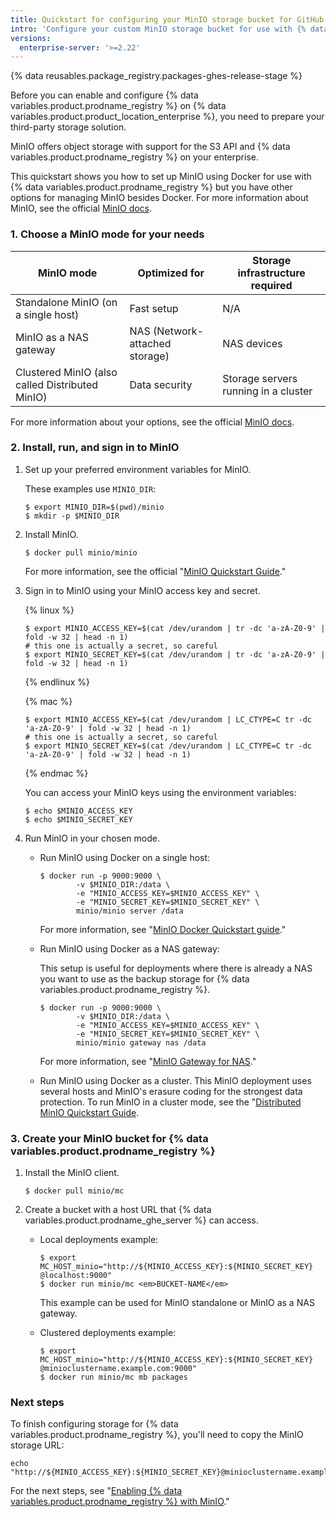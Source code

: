 ```yaml
---
title: Quickstart for configuring your MinIO storage bucket for GitHub Packages
intro: 'Configure your custom MinIO storage bucket for use with {% data variables.product.prodname_registry %}.'
versions:
  enterprise-server: '>=2.22'
---
```


{% data reusables.package_registry.packages-ghes-release-stage %}

Before you can enable and configure {% data variables.product.prodname_registry %} on {% data variables.product.product_location_enterprise %}, you need to prepare your third-party storage solution.

MinIO offers object storage with support for the S3 API and {% data variables.product.prodname_registry %} on your enterprise.

This quickstart shows you how to set up MinIO using Docker for use with {% data variables.product.prodname_registry %} but you have other options for managing MinIO besides Docker. For more information about MinIO, see the official [MinIO docs](https://docs.min.io/).

### 1. Choose a MinIO mode for your needs

| MinIO mode | Optimized for | Storage infrastructure required |
|----|----|----|
| Standalone MinIO (on a single host) | Fast setup |  N/A |
| MinIO as a NAS gateway |  NAS (Network-attached storage)| NAS devices |
| Clustered MinIO (also called Distributed MinIO)|  Data security | Storage servers running in a cluster |

For more information about your options, see the official [MinIO docs](https://docs.min.io/).

### 2. Install, run, and sign in to MinIO

1. Set up your preferred environment variables for MinIO.

    These examples use `MINIO_DIR`:
    ```shell
    $ export MINIO_DIR=$(pwd)/minio
    $ mkdir -p $MINIO_DIR
    ```

2. Install MinIO.

    ```shell
    $ docker pull minio/minio
    ```
    For more information, see the official "[MinIO Quickstart Guide](https://docs.min.io/docs/minio-quickstart-guide)."

3. Sign in to MinIO using your MinIO access key and secret.

    {% linux %}
    ```shell
    $ export MINIO_ACCESS_KEY=$(cat /dev/urandom | tr -dc 'a-zA-Z0-9' | fold -w 32 | head -n 1)
    # this one is actually a secret, so careful
    $ export MINIO_SECRET_KEY=$(cat /dev/urandom | tr -dc 'a-zA-Z0-9' | fold -w 32 | head -n 1)
    ```
    {% endlinux %}

    {% mac %}
    ```shell
    $ export MINIO_ACCESS_KEY=$(cat /dev/urandom | LC_CTYPE=C tr -dc 'a-zA-Z0-9' | fold -w 32 | head -n 1)
    # this one is actually a secret, so careful
    $ export MINIO_SECRET_KEY=$(cat /dev/urandom | LC_CTYPE=C tr -dc 'a-zA-Z0-9' | fold -w 32 | head -n 1)
    ```
    {% endmac %}

    You can access your MinIO keys using the environment variables:

    ```shell
    $ echo $MINIO_ACCESS_KEY
    $ echo $MINIO_SECRET_KEY
    ```

4. Run MinIO in your chosen mode.

   * Run MinIO using Docker on a single host:

     ```shell
     $ docker run -p 9000:9000 \
             -v $MINIO_DIR:/data \
             -e "MINIO_ACCESS_KEY=$MINIO_ACCESS_KEY" \
             -e "MINIO_SECRET_KEY=$MINIO_SECRET_KEY" \
             minio/minio server /data
     ```

     For more information, see "[MinIO Docker Quickstart guide](https://docs.min.io/docs/minio-docker-quickstart-guide.html)."

   * Run MinIO using Docker as a NAS gateway:

     This setup is useful for deployments where there is already a NAS you want to use as the backup storage for {% data variables.product.prodname_registry %}.

     ```shell
     $ docker run -p 9000:9000 \
             -v $MINIO_DIR:/data \
             -e "MINIO_ACCESS_KEY=$MINIO_ACCESS_KEY" \
             -e "MINIO_SECRET_KEY=$MINIO_SECRET_KEY" \
             minio/minio gateway nas /data
     ```

     For more information, see "[MinIO Gateway for NAS](https://docs.min.io/docs/minio-gateway-for-nas.html)."

   * Run MinIO using Docker as a cluster. This MinIO deployment uses several hosts and MinIO's erasure coding for the strongest data protection. To run MinIO in a cluster mode, see the "[Distributed MinIO Quickstart Guide](https://docs.min.io/docs/distributed-minio-quickstart-guide.html).

### 3. Create your MinIO bucket for {% data variables.product.prodname_registry %}

1. Install the MinIO client.  

    ```shell
    $ docker pull minio/mc
    ```

2. Create a bucket with a host URL that {% data variables.product.prodname_ghe_server %} can access.

   * Local deployments example:

     ```shell
     $ export MC_HOST_minio="http://${MINIO_ACCESS_KEY}:${MINIO_SECRET_KEY} @localhost:9000"
     $ docker run minio/mc <em>BUCKET-NAME</em>
     ```

     This example can be used for MinIO standalone or MinIO as a NAS gateway.

   * Clustered deployments example:

     ```shell
     $ export MC_HOST_minio="http://${MINIO_ACCESS_KEY}:${MINIO_SECRET_KEY} @minioclustername.example.com:9000"
     $ docker run minio/mc mb packages
     ```

### Next steps

To finish configuring storage for {% data variables.product.prodname_registry %}, you'll need to copy the MinIO storage URL:

  ```
  echo "http://${MINIO_ACCESS_KEY}:${MINIO_SECRET_KEY}@minioclustername.example.com:9000"
  ```

For the next steps, see "[Enabling {% data variables.product.prodname_registry %} with  MinIO](/admin/packages/enabling-github-packages-with-minio)."
